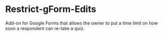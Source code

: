 # Restrict-gForm-Edits
Add-on for Google Forms that allows the owner to put a time limit on how soon a respondent can re-take a quiz.
